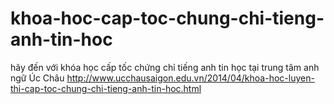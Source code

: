 khoa-hoc-cap-toc-chung-chi-tieng-anh-tin-hoc
============================================

hãy đến với khóa học cấp tốc chứng chỉ tiếng anh tin học tại trung tâm anh ngữ Úc Châu
http://www.ucchausaigon.edu.vn/2014/04/khoa-hoc-luyen-thi-cap-toc-chung-chi-tieng-anh-tin-hoc.html
